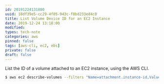```yaml
---
id: 20191224131800
uuid: 18df39e5-cc29-4f05-943c-f8bd233ed4c8
title: List Volume Device ID for an EC2 Instance
date: 2019-12-24 13:18:00
modified: 
types: tech-note
categories: aws
pinned: false
tags: [aws-cli, ec2, ebs]
private: false
draft: false
---
```


List the ID of a volume attached to an EC2 instance, using the AWS CLI.

``` sh
$ aws ec2 describe-volumes --filters "Name=attachment.instance-id,Values=<instance-id>" --query "Volumes[].Attachments[].{DeviceName:Device}" --region <region> --output text
```
